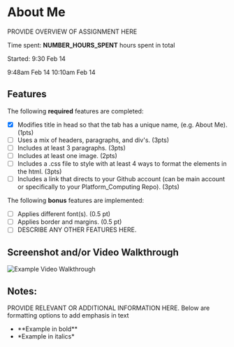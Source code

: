 # About Me

PROVIDE OVERVIEW OF ASSIGNMENT HERE

Time spent: **NUMBER_HOURS_SPENT** hours spent in total

  Started: 9:30 Feb 14

  9:48am Feb 14
  10:10am Feb 14



## Features

The following **required** features are completed:

- [x] Modifies title in head so that the tab has a unique name, (e.g. About Me). (1pts)
- [ ] Uses a mix of headers, paragraphs, and div's. (3pts)
- [ ] Includes at least 3 paragraphs. (3pts)
- [ ] Includes at least one image. (2pts)
- [ ] Includes a .css file to style with at least 4 ways to format the elements in the html. (3pts)
- [ ] Includes a link that directs to your Github account (can be main account or specifically to your Platform_Computing Repo). (3pts)

The following **bonus** features are implemented:

- [ ] Applies different font(s). (0.5 pt)
- [ ] Applies border and margins. (0.5 pt)
- [ ] DESCRIBE ANY OTHER FEATURES HERE.

## Screenshot and/or Video Walkthrough

<img src="https://imgur.com/gallery/4rAXx5x" title='Example Video Walkthrough' width='' alt='Example Video Walkthrough' />


## Notes:
PROVIDE RELEVANT OR ADDITIONAL INFORMATION HERE. Below are formatting options to add emphasis in text
<ul>
  <li>**Example in bold**</li>
  <li>*Example in italics*</li>
</ul>
